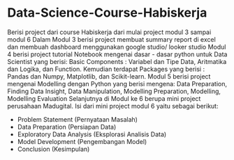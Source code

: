 # Data-Science-Course-Habiskerja
Berisi project dari course Habiskerja dari mulai project modul 3 sampai modul 6
Dalam Modul 3 berisi project membuat summary report di excel dan membuah dashboard menggunakan google studio/ looker studio
Modul 4 berisi project tutorial Notebook mengenai dasar - dasar python untuk Data Scientist yang berisi: Basic Components : Variabel dan Tipe Data, Aritmatika dan Logika, dan Function. 
Kemudian terdapat Packages yang berisi : Pandas dan Numpy, Matplotlib, dan Scikit-learn.
Modul 5 berisi project mengenai Modelling dengan Python yang berisi mengena: Data Preparation, Finding Data Insight, Data Manipulation, Modelling Preparation, Modelling, Modelling Evaluation
Selanjutnya di Modul ke 6 berupa mini project perusahaan Madugital. 
Isi dari mini project modul 6 yaitu sebagai berikut:
- Problem Statement (Pernyataan Masalah)
- Data Preparation (Persiapan Data)
- Exploratory Data Analysis (Eksplorasi Analisis Data)
- Model Development (Pengembangan Model)
- Conclusion (Kesimpulan)
